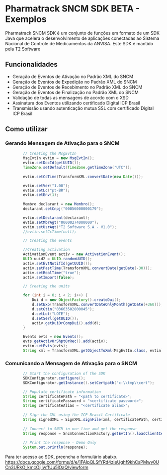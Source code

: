 
# Pharmatrack SNCM SDK BETA - Exemplos

Pharmatrack SNCM SDK é um conjunto de funções em formato de um SDK Java que acelera o desenvolvimento de aplicações conectadas ao Sistema Nacional de Controle de Medicamentos da ANVISA.
Este SDK é mantido pela T2 Software

## Funcionalidades

- Geração de Eventos de Ativação no Padrão XML do SNCM
- Geração de Eventos de Expedição no Padrão XML do SNCM
- Geração de Eventos de Recebimento no Padrão XML do SNCM
- Geração de Eventos de Finalização no Padrão XML do SNCM
- Validação de todas as mensagens de acordo com o XSD
- Assinatura dos Eventos utilizando certificado Digital ICP Brasil
- Transmissão usando autenticação mutua SSL com certificado Digital ICP Brasil

## Como utilizar

### Gerando Mensagem de Ativação para o SNCM


```java
        // Creating the MsgEvtIn
		MsgEvtIn evtin = new MsgEvtIn();
		evtin.setDocId(getUUID());		
		TimeZone.setDefault(TimeZone.getTimeZone("UTC"));
		
		evtin.setCcTime(TransformXML.convertDate(new Date()));

		evtin.setVer("1.00");
		evtin.setLc("pt-BR");
		evtin.setEnv(1);
				
		Membro declarant = new Membro();
		declarant.setCnpj("00056000000179");

		evtin.setDeclarant(declarant);
		evtin.setMbrAgt("00000274000000");
		evtin.setUsrAgt("T2 Software S.A - V1.0");
		//evtin.setCcTime(null);

		// Creating the events

		//Creating activation
		ActivationEvent activ = new ActivationEvent();
		UUID uuid2 = UUID.randomUUID();
		activ.setEvtNotifId(getUUID());
		activ.setPastTime(TransformXML.convertDate(getDate(-30)));
		activ.setRealTime("true");
		activ.setImport(false);

		// Creating the units

		for (int i = 0; i < 2; i++) {
			Dui d = new ObjectFactory().createDui();
			d.setExp(TransformXML.convertDateOnlyMonth(getDate(+360)));
			d.setGtin("03663502000045");
			d.setLot("LOTE");
			d.setSerl(getUUID());
			activ.getDuiOrCompDui().add(d);
		}

		Events evts = new Events();
		evts.getActivOrShptOrRec().add(activ);		
		evtin.setEvts(evts);
		String xml = TransformXML.getObjectToXml(MsgEvtIn.class, evtin);
```
### Comunicando a Mensagem de Ativação para o SNCM
```java
        // Start the configuration of the SDK
		SDKConfigurator.configure();
		SDKConfigurator.getInstance().setCertpath("c:\\tmp\\cert");

		// Populate certificate information
		String certificatePath = "<path to certificate>";
		String certificatePassword = "<certificate password>";
		String certificateAlias = "<certificate alias>";
		
		// Sign the XML using the ICP Brasil Certificate
		String signedXML = SignXML.signFile(xml, certificatePath, certificatePassword, certificateAlias);
		
		// Connect to SNCM in one line and get the response
		String response = SncmConnectionFactory.getEvtIn().loadClientCertificate(certificatePath).setCertificatePassword(certificatePassword).submitEvent(signedXML);
		
		// Print the response - Demo Only
		System.out.println(response);
```

[T2]: <https://www.t2software.com.br>

Para ter acesso ao SDK, preencha o formulário abaixo.
https://docs.google.com/forms/d/e/1FAIpQLSfYRd4zleUghf9khCsPMwy0UCn3URkO_kmcOjiIwffUu5lOaQ/viewform
